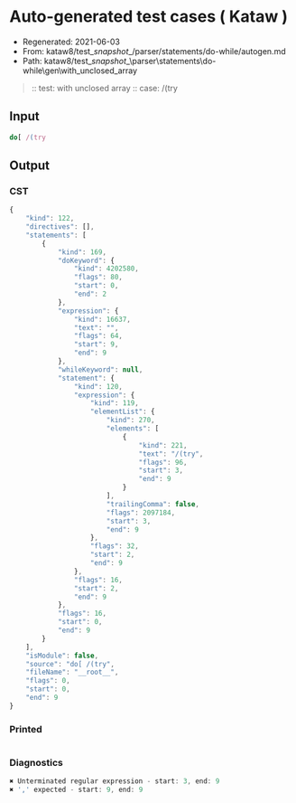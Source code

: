 # Auto-generated test cases ( Kataw )
- Regenerated: 2021-06-03
- From: kataw8/test\__snapshot__/parser/statements/do-while/autogen.md
- Path: kataw8/test\__snapshot__\parser\statements\do-while\gen\with_unclosed_array
> :: test: with unclosed array
> :: case: /(try
## Input

`````js
do[ /(try
`````
## Output

### CST

```javascript
{
    "kind": 122,
    "directives": [],
    "statements": [
        {
            "kind": 169,
            "doKeyword": {
                "kind": 4202580,
                "flags": 80,
                "start": 0,
                "end": 2
            },
            "expression": {
                "kind": 16637,
                "text": "",
                "flags": 64,
                "start": 9,
                "end": 9
            },
            "whileKeyword": null,
            "statement": {
                "kind": 120,
                "expression": {
                    "kind": 119,
                    "elementList": {
                        "kind": 270,
                        "elements": [
                            {
                                "kind": 221,
                                "text": "/(try",
                                "flags": 96,
                                "start": 3,
                                "end": 9
                            }
                        ],
                        "trailingComma": false,
                        "flags": 2097184,
                        "start": 3,
                        "end": 9
                    },
                    "flags": 32,
                    "start": 2,
                    "end": 9
                },
                "flags": 16,
                "start": 2,
                "end": 9
            },
            "flags": 16,
            "start": 0,
            "end": 9
        }
    ],
    "isModule": false,
    "source": "do[ /(try",
    "fileName": "__root__",
    "flags": 0,
    "start": 0,
    "end": 9
}
```

### Printed

```javascript

```

### Diagnostics

```javascript
✖ Unterminated regular expression - start: 3, end: 9
✖ ',' expected - start: 9, end: 9

```

